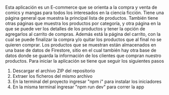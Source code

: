 Esta aplicación es un E-commerce que se orienta a la compra y venta de comics y mangas para todos los interesados en la ciencia ficción. Tiene una página general que muestra la principal lista de productos. También tiene otras páginas que muestra los productos por categoría, y otra página en la que se puede ver los detalles de los productos y tener la opción de agregarlos al carrito de compras. Además está la página del carrito, con la cual se puede finalizar la compra y/o quitar los productos que al final no se quieren comprar.
Los productos que se muestran están almacenados en una base de datos de Firestore, sitio en el cual también hay otra base de datos donde se guarda la información de los clientes que compran nuestro productos.
Para iniciar la aplicación se tiene que seguir los siguientes pasos

1. Descargar el archivo ZIP del repositorio
2. Extraer los ficheros del mismo archivo
3. En la terminal del proyecto ingresar "npm i" para instalar los iniciadores
4. En la misma terminal ingresar "npm run dev" para correr la app
